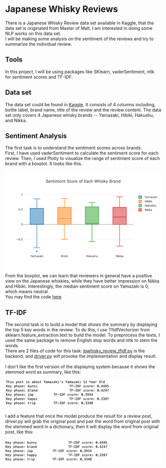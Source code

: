 # Japanese Whisky Reviews

There is a Japanese Whisky Review data set available in Kaggle, that the data set is  originated from Master of Malt. I am interested in doing some NLP works on this data set. <br>
I will be making some analysis on the sentiment of the reviews and try to summarize the individual review.
<br>

## Tools
In this project, I will be using packages like SKlearn, vaderSentiment, ntlk for sentiment scores and TF-IDF. <br>

## Data set
The data set could be found in <a href="https://www.kaggle.com/koki25ando/japanese-whisky-review">Kaggle</a>. It consists of 4 columns including, bottle label, brand name, title of the review and the review content. The data set only covers 4 Japanese whisky brands -- Yamazaki, Hibiki, Hakushu, and Nikka.

## Sentiment Analysis
The first task is to understand the sentiment scores across brands.
<br>
First, I have used vaderSentiment to calculate the sentiment score for each review. Then, I used Plotly to visualize the range of sentiment score of each brand with a boxplot. It looks like this. <br><br>
![Screenshot](sentiment_score_boxplot.png)
<br>
From the boxplot, we can learn that reviewers in general have a positive view on the Japanese whiskies, while they have better impression on Nikka and Hibiki. Interestingly, the median sentiment score on Yamazaki is 0, which means neutral.
<br>
You may find the code <a href="jpwhisky_review_sentiment.py">here</a>

## TF-IDF
The second task is to build a model that shows the summary by displaying the top 5 key words in the review. To do this, I use TfidfVectorizer from sklearn.feature_extraction.text to build the model. To preprocess the texts, I used the same package to remove English stop words and nltk to stem the words.
<br>
There are 2 files of code for this task: <a href="jpwhisky_review_tfidf.py">jpwhisky_review_tfidf.py</a> is the backend, and <a href="driver.py">driver.py</a> will provoke the implementation and display result.
<br><br>
I don't like the first version of the displaying system because it shows the stemmed word as summary, like this:<br><br>
![Screenshot](display_before.png)
<br><br>
I add a feature that once the model produce the result for a review post, driver.py will grab the original post and pair the word from original post with the stemmed word in a dictionary, then it will display the word from original post, like this:<br><br>
![Screenshot](display_after.png)